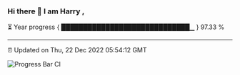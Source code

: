 ### Hi there 👋 I am Harry , 

⏳ Year progress { █████████████████████████████▁ } 97.33 %

---

⏰ Updated on Thu, 22 Dec 2022 05:54:12 GMT

![Progress Bar CI](https://github.com/duykhang68/duykhang68/workflows/Progress%20Bar%20CI/badge.svg)
